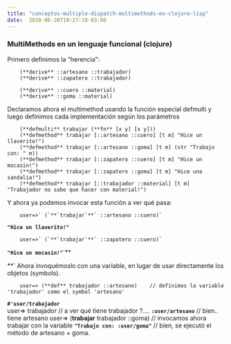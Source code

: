 ```yaml
---
title: "conceptos-multiple-dispatch-multimethods-en-clojure-lisp"
date:  2018-06-20T19:27:10-03:00
---
```



### []()MultiMethods en un lenguaje funcional (clojure)
Primero definimos la "herencia":

        (**derive** ::artesano ::trabajador)
        (**derive** ::zapatero ::trabajador)

        (**derive** ::cuero ::material)
        (**derive** ::goma ::material)


Declaramos ahora el multimethod usando la función especial defmulti y luego definimos cada implementación según los parámetros

        (**defmulti** trabajar (**fn** [x y] [x y]))
        (**defmethod** trabajar [::artesano ::cuero] [t m] "Hice un llaverito!")
        (**defmethod** trabajar [::artesano ::goma] [t m] (str "Trabajo con: " m))
        (**defmethod** trabajar [::zapatero ::cuero] [t m] "Hice un mocasin!")
        (**defmethod** trabajar [::zapatero ::goma] [t m] "Hice una sandalia!")
        (**defmethod** trabajar [::trabajador ::material] [t m] "Trabajador no sabe que hacer con material!")

Y ahora ya podemos invocar esta función a ver qué pasa:


        user=>` (`**`trabajar`**` ::artesano ::cuero)`
**`"Hice un llaverito!"`**


        user=>` (`**`trabajar`**` ::zapatero ::cuero)`
**`"Hice un mocasin!"`**`**

**`
Ahora invoquémoslo con una variable, en lugar de usar directamente los objetos (symbols). 

        user=> (**def** trabajador ::artesano)    // definimos la variable 'trabajador' como el symbol 'artesano'
**`#'user/trabajador`**           
        user=> trabajador                 // a ver qué tiene trabajador ?....
**`:user/artesano`**                       // bien.. tiene artesano
        user=> (**trabajar** trabajador ::goma)            // invocamos ahora trabajar con la variable
**`"Trabajo con: :user/goma"`**                      // bien, se ejecutó el método de artesano + goma.